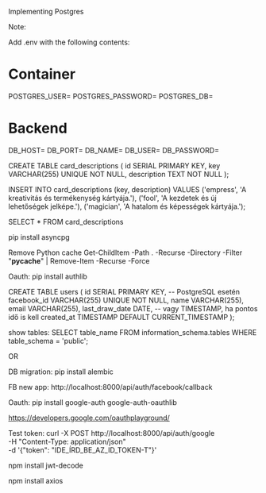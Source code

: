 Implementing Postgres

Note:

Add .env with the following contents:
# Container
POSTGRES_USER=
POSTGRES_PASSWORD=
POSTGRES_DB=
# Backend
DB_HOST=
DB_PORT=
DB_NAME=
DB_USER=
DB_PASSWORD=


CREATE TABLE card_descriptions (
    id SERIAL PRIMARY KEY,
    key VARCHAR(255) UNIQUE NOT NULL,
    description TEXT NOT NULL
);

INSERT INTO card_descriptions (key, description) VALUES
('empress', 'A kreativitás és termékenység kártyája.'),
('fool', 'A kezdetek és új lehetőségek jelképe.'),
('magician', 'A hatalom és képességek kártyája.');

SELECT * FROM card_descriptions

pip install asyncpg

Remove Python cache
Get-ChildItem -Path . -Recurse -Directory -Filter "__pycache__" | Remove-Item -Recurse -Force

Oauth:
pip install authlib 

CREATE TABLE users (
    id SERIAL PRIMARY KEY,  -- PostgreSQL esetén
    facebook_id VARCHAR(255) UNIQUE NOT NULL,
    name VARCHAR(255),
    email VARCHAR(255),
    last_draw_date DATE,  -- vagy TIMESTAMP, ha pontos idő is kell
    created_at TIMESTAMP DEFAULT CURRENT_TIMESTAMP
);

show tables:
SELECT table_name FROM information_schema.tables
WHERE table_schema = 'public';

OR



DB migration:
pip install alembic

FB new app:
http://localhost:8000/api/auth/facebook/callback


Oauth:
pip install google-auth google-auth-oauthlib

https://developers.google.com/oauthplayground/

Test token:
curl -X POST http://localhost:8000/api/auth/google \
  -H "Content-Type: application/json" \
  -d '{"token": "IDE_ÍRD_BE_AZ_ID_TOKEN-T"}'


npm install jwt-decode

npm install axios


